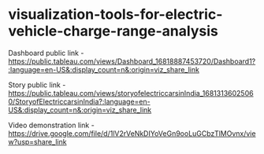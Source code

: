 # visualization-tools-for-electric-vehicle-charge-range-analysis


Dashboard public link -https://public.tableau.com/views/Dashboard_16818887453720/Dashboard1?:language=en-US&:display_count=n&:origin=viz_share_link

Story public link -https://public.tableau.com/views/storyofelectriccarsinIndia_16813136025060/StoryofElectriccarsinIndia?:language=en-US&:display_count=n&:origin=viz_share_link

Video demonstration link -https://drive.google.com/file/d/1lV2rVeNkDIYoVeGn9ooLuGCbzTlMOvnx/view?usp=share_link
